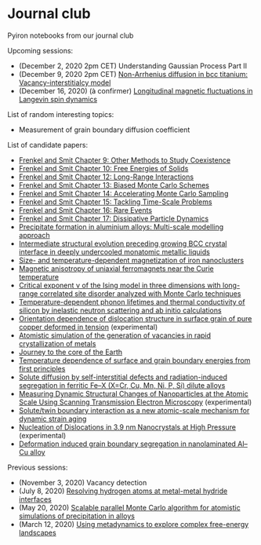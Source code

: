 # Journal club
Pyiron notebooks from our journal club

Upcoming sessions:

- (December 2, 2020 2pm CET) Understanding Gaussian Process Part II
- (December 9, 2020 2pm CET) [Non-Arrhenius diffusion in bcc titanium: Vacancy-interstitialcy model](https://journals.aps.org/prb/abstract/10.1103/PhysRevB.102.184110)
- (December 16, 2020) (à confirmer) [Longitudinal magnetic fluctuations in Langevin spin dynamics](https://journals.aps.org/prb/abstract/10.1103/PhysRevB.86.054416)

List of random interesting topics:

- Measurement of grain boundary diffusion coefficient

List of candidate papers:

- [Frenkel and Smit Chapter 9: Other Methods to Study Coexistence](https://www.sciencedirect.com/book/9780122673511/understanding-molecular-simulation)
- [Frenkel and Smit Chapter 10: Free Energies of Solids](https://www.sciencedirect.com/book/9780122673511/understanding-molecular-simulation)
- [Frenkel and Smit Chapter 12: Long-Range Interactions](https://www.sciencedirect.com/book/9780122673511/understanding-molecular-simulation)
- [Frenkel and Smit Chapter 13: Biased Monte Carlo Schemes](https://www.sciencedirect.com/book/9780122673511/understanding-molecular-simulation)
- [Frenkel and Smit Chapter 14: Accelerating Monte Carlo Sampling](https://www.sciencedirect.com/book/9780122673511/understanding-molecular-simulation)
- [Frenkel and Smit Chapter 15: Tackling Time-Scale Problems](https://www.sciencedirect.com/book/9780122673511/understanding-molecular-simulation)
- [Frenkel and Smit Chapter 16: Rare Events](https://www.sciencedirect.com/book/9780122673511/understanding-molecular-simulation)
- [Frenkel and Smit Chapter 17: Dissipative Particle Dynamics](https://www.sciencedirect.com/book/9780122673511/understanding-molecular-simulation)
- [Precipitate formation in aluminium alloys: Multi-scale modelling approach](https://www.sciencedirect.com/science/article/pii/S1359645420303979)
- [Intermediate structural evolution preceding growing BCC crystal interface in deeply undercooled monatomic metallic liquids](https://www.sciencedirect.com/science/article/pii/S1359645420308740)
- [Size- and temperature-dependent magnetization of iron nanoclusters](https://journals.aps.org/prb/abstract/10.1103/PhysRevB.102.184426)
- [Magnetic anisotropy of uniaxial ferromagnets near the Curie temperature](https://journals.aps.org/prb/abstract/10.1103/PhysRevB.102.174436)
- [Critical exponent ν of the Ising model in three dimensions with long-range correlated site disorder analyzed with Monte Carlo techniques](https://journals.aps.org/prb/abstract/10.1103/PhysRevB.102.174206)
- [Temperature-dependent phonon lifetimes and thermal conductivity of silicon by inelastic neutron scattering and ab initio calculations](https://journals.aps.org/prb/abstract/10.1103/PhysRevB.102.174311)
- [Orientation dependence of dislocation structure in surface grain of pure copper deformed in tension](https://www.sciencedirect.com/science/article/pii/S1359645420308910) (experimental)
- [Atomistic simulation of the generation of vacancies in rapid crystallization of metals](https://www.sciencedirect.com/science/article/pii/S135964542030882X)
- [Journey to the core of the Earth](https://www.nature.com/articles/s41578-020-0211-3)
- [Temperature dependence of surface and grain boundary energies from first principles](https://journals.aps.org/prb/abstract/10.1103/PhysRevB.101.174103)
- [Solute diffusion by self-interstitial defects and radiation-induced segregation in ferritic Fe–X (X=Cr, Cu, Mn, Ni, P, Si) dilute alloys](https://www.sciencedirect.com/science/article/pii/S1359645420302251)
- [Measuring Dynamic Structural Changes of Nanoparticles at the Atomic Scale Using Scanning Transmission Electron Microscopy](https://journals.aps.org/prl/abstract/10.1103/PhysRevLett.124.106105) (experimental)
- [Solute/twin boundary interaction as a new atomic-scale mechanism for dynamic strain aging](https://www.sciencedirect.com/science/article/pii/S1359645420300926)
- [Nucleation of Dislocations in 3.9 nm Nanocrystals at High Pressure](https://journals.aps.org/prl/abstract/10.1103/PhysRevLett.124.106104) (experimental)
- [Deformation induced grain boundary segregation in nanolaminated Al–Cu alloy](https://www.sciencedirect.com/science/article/pii/S1359645419306986)

Previous sessions:

- (November 3, 2020) Vacancy detection
- (July 8, 2020) [Resolving hydrogen atoms at metal-metal hydride interfaces](https://advances.sciencemag.org/content/6/5/eaay4312)
- (May 20, 2020) [Scalable parallel Monte Carlo algorithm for atomistic simulations of precipitation in alloys](https://journals.aps.org/prb/abstract/10.1103/PhysRevB.85.184203)
- (March 12, 2020) [Using metadynamics to explore complex free-energy landscapes](https://www.nature.com/articles/s42254-020-0153-0)
